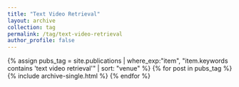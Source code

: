 ```yaml
---
title: "Text Video Retrieval"
layout: archive
collection: tag
permalink: /tag/text-video-retrieval
author_profile: false
---
```


{% assign pubs_tag = site.publications | where_exp:"item", "item.keywords contains 'text video retrieval'" | sort: "venue" %}
{% for post in pubs_tag %}
  {% include archive-single.html %}
{% endfor %}